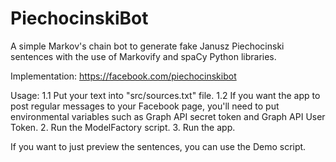 # PiechocinskiBot
A simple Markov's chain bot to generate fake Janusz Piechocinski sentences with the use of Markovify and spaCy Python libraries. 

Implementation:
https://facebook.com/piechocinskibot

Usage:
1.1 Put your text into "src/sources.txt" file.
1.2 If you want the app to post regular messages to your Facebook page, you'll need to put environmental variables such as Graph API secret token and Graph API User Token. 
2. Run the ModelFactory script. 
3. Run the app.

If you want to just preview the sentences, you can use the Demo script.
